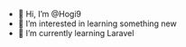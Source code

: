 - 👋 Hi, I’m @Hogi9
- 👀 I’m interested in learning something new
- 🌱 I’m currently learning Laravel

<!---
Hogi9/Hogi9 is a ✨ special ✨ repository because its `README.md` (this file) appears on your GitHub profile.
You can click the Preview link to take a look at your changes.
--->

